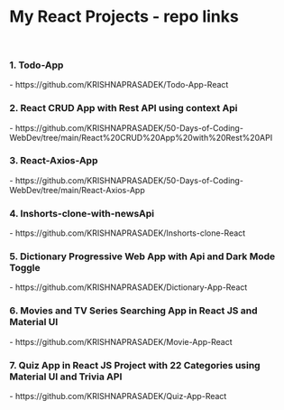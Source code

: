 # My React Projects - repo links
<br/>
<h3>1. Todo-App </h3>- https://github.com/KRISHNAPRASADEK/Todo-App-React
<h3>2. React CRUD App with Rest API using context Api </h3>- https://github.com/KRISHNAPRASADEK/50-Days-of-Coding-WebDev/tree/main/React%20CRUD%20App%20with%20Rest%20API
<h3>3. React-Axios-App </h3>- https://github.com/KRISHNAPRASADEK/50-Days-of-Coding-WebDev/tree/main/React-Axios-App
<h3>4. Inshorts-clone-with-newsApi </h3>- https://github.com/KRISHNAPRASADEK/Inshorts-clone-React
<h3>5. Dictionary Progressive Web App with Api and Dark Mode Toggle </h3>- https://github.com/KRISHNAPRASADEK/Dictionary-App-React
<h3>6. Movies and TV Series Searching App in React JS and Material UI </h3>- https://github.com/KRISHNAPRASADEK/Movie-App-React
<h3>7. Quiz App in React JS Project with 22 Categories using Material UI and Trivia API </h3>- https://github.com/KRISHNAPRASADEK/Quiz-App-React
